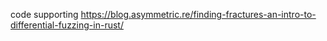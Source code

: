 code supporting https://blog.asymmetric.re/finding-fractures-an-intro-to-differential-fuzzing-in-rust/
